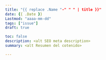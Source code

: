 ```yaml
---
title: "{{ replace .Name "-" " " | title }}"
date: {{ .Date }}
Lastmod: "aaaa-mm-dd"
tags: ["issue"]
draft: true

toc: false
description: <alt SEO meta description>
summary: <alt Resumen del cotenido>

---
```


